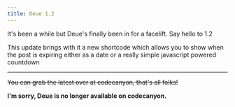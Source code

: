 ```yaml
---
title: Deue 1.2
---
```


It's been a while but Deue's finally been in for a facelift. Say hello to 1.2

This update brings with it a new shortcode which allows you to show when the post is expiring either as a date or a really simple javascript powered countdown

---

<del>You can grab the latest over at codecanyon, that's all folks!</del>

**I'm sorry, Deue is no longer available on codecanyon.**
